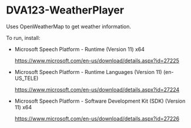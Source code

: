 # DVA123-WeatherPlayer
Uses OpenWeatherMap to get weather information.

To run, install:
- Microsoft Speech Platform - Runtime (Version 11) x64
  
  https://www.microsoft.com/en-us/download/details.aspx?id=27225
  
- Microsoft Speech Platform - Runtime Languages (Version 11) (en-US_TELE)
  
  https://www.microsoft.com/en-us/download/details.aspx?id=27224
  
- Microsoft Speech Platform - Software Development Kit (SDK) (Version 11) x64
  
  https://www.microsoft.com/en-us/download/details.aspx?id=27226
